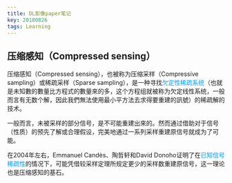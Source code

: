 ```yaml
---
title: DL影像paper笔记
key: 20180826
tags: Learning
---
```


## 压缩感知（Compressed sensing）
压缩感知（Compressed sensing），也被称为压缩采样（Compressive sampling）或稀疏采样（Sparse sampling），是一种寻找<font color=#0099ff>欠定性稀疏系统</font>（也就是未知數的數量比方程式的數量來的多，这个方程组就被称为欠定线性系统，一般而言有无数个解，因此我們無法使用最小平方法去求得要重建的訊號）的稀疏解的技术。 

一般而言，未被采样的部分信号，是不可能重建出來的。然而通过借助对于信号（性质）的预先了解或合理假设，完美地通过一系列采样重建原信号就成为了可能。


在2004年左右，Emmanuel Candès、陶哲轩和David Donoho证明了在<font color=#0099ff>已知信号稀疏性</font>的情况下，可能凭借较采样定理所规定更少的采样数重建原信号，这一理论也是压缩感知的基石。


